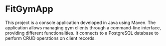 # FitGymApp
This project is a console application developed in Java using Maven. The application allows managing gym clients through a command-line interface, providing different functionalities. It connects to a PostgreSQL database to perform CRUD operations on client records.
